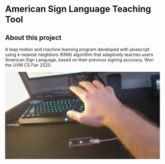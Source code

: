 # American Sign Language Teaching Tool 

## About this project
A leap motion and machine learning program developed with javascript using k-nearest neighbors (KNN) algorithm that adaptively teaches users American Sign Language, based on their previous signing accuracy. Won the UVM CS Fair 2020.
 
[![Presentation Video](CS%20228%20Deliverable%207%20Robby%20Beattie%20Step%2029.jpg)](https://www.youtube.com/watch?v=3hJoBoF678E)

